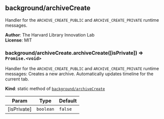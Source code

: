 <a name="module_background/archiveCreate"></a>

## background/archiveCreate
Handler for the `ARCHIVE_CREATE_PUBLIC` and `ARCHIVE_CREATE_PRIVATE` runtime messages.

**Author**: The Harvard Library Innovation Lab  
**License**: MIT  
<a name="module_background/archiveCreate.archiveCreate"></a>

### background/archiveCreate.archiveCreate([isPrivate]) ⇒ <code>Promise.&lt;void&gt;</code>
Handler for the `ARCHIVE_CREATE_PUBLIC` and `ARCHIVE_CREATE_PRIVATE` runtime messages: 
Creates a new archive.
Automatically updates timeline for the current tab.

**Kind**: static method of [<code>background/archiveCreate</code>](#module_background/archiveCreate)  

| Param | Type | Default |
| --- | --- | --- |
| [isPrivate] | <code>boolean</code> | <code>false</code> | 

